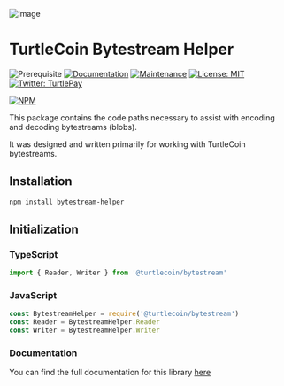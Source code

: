 ![image](https://user-images.githubusercontent.com/34389545/35821974-62e0e25c-0a70-11e8-87dd-2cfffeb6ed47.png)

# TurtleCoin Bytestream Helper

![Prerequisite](https://img.shields.io/badge/node-%3E%3D12-blue.svg) [![Documentation](https://img.shields.io/badge/documentation-yes-brightgreen.svg)](https://github.com/TurtleCoin/node-bytestream-helper#readme) [![Maintenance](https://img.shields.io/badge/Maintained%3F-yes-green.svg)](https://github.com/TurtleCoin/node-bytestream-helper/graphs/commit-activity) [![License: MIT](https://img.shields.io/badge/License-MIT-yellow.svg)](https://github.com/TurtleCoin/node-bytestream-helper/blob/master/LICENSE) [![Twitter: TurtlePay](https://img.shields.io/twitter/follow/_TurtleCoin.svg?style=social)](https://twitter.com/_TurtleCoin)

[![NPM](https://nodeico.herokuapp.com/@turtlecoin/bytestream.svg)](https://npmjs.com/package/@turtlecoin/bytestream)

This package contains the code paths necessary to assist with encoding and decoding bytestreams (blobs).

It was designed and written primarily for working with TurtleCoin bytestreams.

## Installation

```bash
npm install bytestream-helper
```

## Initialization

### TypeScript

```typescript
import { Reader, Writer } from '@turtlecoin/bytestream'
```

### JavaScript

```javascript
const BytestreamHelper = require('@turtlecoin/bytestream')
const Reader = BytestreamHelper.Reader
const Writer = BytestreamHelper.Writer
```

### Documentation

You can find the full documentation for this library [here](https://bytestream.turtlecoin.dev)
